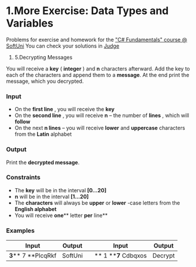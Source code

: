 ﻿# 1.More Exercise: Data Types and Variables

Problems for exercise and homework for the [&quot;C#  Fundamentals&quot; course @ SoftUni](https://softuni.bg/modules/57/tech-module-4-0)
You can check your solutions in [Judge](https://judge.softuni.bg/Contests/1271/Data-Types-and-Variables-More-Exercises)


1. 5.Decrypting Messages

You will receive a **key** ( **integer** ) and **n** characters afterward. Add the key to each of the characters and append them to a **message**. At the end print the message, which you decrypted.

### Input

- On the **first line** , you will receive the **key**
- On the **second line** , you will receive **n** – the number of **lines** , which will **follow**
- On the next **n lines** – you will receive **lower** and **uppercase** characters from the **Latin** alphabet

### Output

Print the **decrypted message**.

### Constraints

- The **key** will be in the interval **[0…20]**
- **n** will be in the interval **[1…20]**
- The **characters** will always be **upper** or **lower** -case letters from the **English alphabet**
- You will receive **one**** letter **per** line**

### Examples

| **Input** | **Output** |   | **Input** | **Output** |
| --- | --- | --- | --- | --- |
| **3**** 7 **PlcqRkf | SoftUni |   |** 1 ****7** Cdbqxos | Decrypt |

